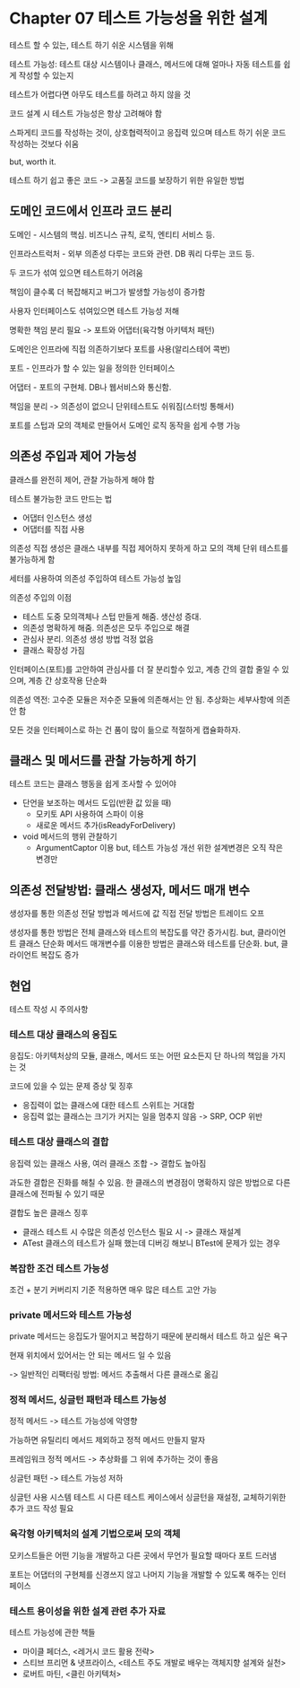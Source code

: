 # Chapter 07 테스트 가능성을 위한 설계

테스트 할 수 있는, 테스트 하기 쉬운 시스템을 위해

테스트 가능성: 테스트 대상 시스템이나 클래스, 메서드에 대해 얼마나 자동 테스트를 쉽게 작성할 수 있는지

테스트가 어렵다면 아무도 테스트를 하려고 하지 않을 것

코드 설계 시 테스트 가능성은 항상 고려해야 함

스파게티 코드를 작성하는 것이, 상호협력적이고 응집력 있으며 테스트 하기 쉬운 코드 작성하는 것보다 쉬움

but, worth it.

테스트 하기 쉽고 좋은 코드 -> 고품질 코드를 보장하기 위한 유일한 방법

## 도메인 코드에서 인프라 코드 분리

도메인 - 시스템의 핵심. 비즈니스 규칙, 로직, 엔티티 서비스 등.

인프라스트럭처 - 외부 의존성 다루는 코드와 관련. DB 쿼리 다루는 코드 등.

두 코드가 섞여 있으면 테스트하기 어려움

책임이 클수록 더 복잡해지고 버그가 발생할 가능성이 증가함

사용자 인터페이스도 섞여있으면 테스트 가능성 저해

명확한 책임 분리 필요 -> 포트와 어댑터(육각형 아키텍처 패턴)

도메인은 인프라에 직접 의존하기보다 포트를 사용(알리스테어 콕번)

포트 - 인프라가 할 수 있는 일을 정의한 인터페이스

어댑터 - 포트의 구현체. DB나 웹서비스와 통신함.

책임을 분리 -> 의존성이 없으니 단위테스트도 쉬워짐(스터빙 통해서)

포트를 스텁과 모의 객체로 만들어서 도메인 로직 동작을 쉽게 수행 가능

## 의존성 주입과 제어 가능성

클래스를 완전히 제어, 관찰 가능하게 해야 함

테스트 불가능한 코드 만드는 법

- 어댑터 인스턴스 생성
- 어댑터를 직접 사용

의존성 직접 생성은 클래스 내부를 직접 제어하지 못하게 하고 모의 객체 단위 테스트를 불가능하게 함

세터를 사용하여 의존성 주입하여 테스트 가능성 높임

의존성 주입의 이점

- 테스트 도중 모의객체나 스텁 만들게 해줌. 생산성 증대.
- 의존성 명확하게 해줌. 의존성은 모두 주입으로 해결
- 관심사 분리. 의존성 생성 방법 걱정 없음
- 클래스 확장성 가짐

인터페이스(포트)를 고안하여 관심사를 더 잘 분리할수 있고, 계층 간의 결합 줄일 수 있으며, 계층 간 상호작용 단순화

의존성 역전: 고수준 모듈은 저수준 모듈에 의존해서는 안 됨. 추상화는 세부사항에 의존 안 함

모든 것을 인터페이스로 하는 건 품이 많이 듦으로 적절하게 캡슐화하자.

## 클래스 및 메서드를 관찰 가능하게 하기

테스트 코드는 클래스 행동을 쉽게 조사할 수 있어야

- 단언을 보조하는 메서드 도입(반환 값 있을 때)
    - 모키토 API 사용하여 스파이 이용
    - 새로운 메서드 추가(isReadyForDelivery)
- void 메서드의 행위 관찰하기
    - ArgumentCaptor 이용
      but, 테스트 가능성 개선 위한 설계변경은 오직 작은 변경만

## 의존성 전달방법: 클래스 생성자, 메서드 매개 변수

생성자를 통한 의존성 전달 방법과 메서드에 값 직접 전달 방법은 트레이드 오프

생성자를 통한 방법은 전체 클래스와 테스트의 복잡도를 약간 증가시킴. but, 클라이언트 클래스 단순화
메서드 매개변수를 이용한 방법은 클래스와 테스트를 단순화. but, 클라이언트 복잡도 증가

## 현업

테스트 작성 시 주의사항

### 테스트 대상 클래스의 응집도

응집도: 아키텍처상의 모듈, 클래스, 메서드 또는 어떤 요소든지 단 하나의 책임을 가지는 것

코드에 있을 수 있는 문제 증상 및 징후

- 응집력이 없는 클래스에 대한 테스트 스위트는 거대함
- 응집력 없는 클래스는 크기가 커지는 일을 멈추지 않음 -> SRP, OCP 위반

### 테스트 대상 클래스의 결합

응집력 있는 클래스 사용, 여러 클래스 조합 -> 결합도 높아짐

과도한 결합은 진화를 해칠 수 있음. 한 클래스의 변경점이 명확하지 않은 방법으로 다른 클래스에 전파될 수 있기 때문

결합도 높은 클래스 징후

- 클래스 테스트 시 수많은 의존성 인스턴스 필요 시 -> 클래스 재설계
- ATest 클래스의 테스트가 실패 했는데 디버깅 해보니 BTest에 문제가 있는 경우

### 복잡한 조건 테스트 가능성

조건 + 분기 커버리지 기준 적용하면 매우 많은 테스트 고안 가능

### private 메서드와 테스트 가능성

private 메서드는 응집도가 떨어지고 복잡하기 때문에 분리해서 테스트 하고 싶은 욕구

현재 위치에서 있어서는 안 되는 메서드 일 수 있음

-> 일반적인 리팩터링 방법: 메서드 추출해서 다른 클래스로 옮김

### 정적 메서드, 싱글턴 패턴과 테스트 가능성

정적 메서드 -> 테스트 가능성에 악영향

가능하면 유틸리티 메서드 제외하고 정적 메서드 만들지 말자

프레임워크 정적 메서드 -> 추상화를 그 위에 추가하는 것이 좋음

싱글턴 패턴 -> 테스트 가능성 저하

싱글턴 사용 시스템 테스트 시 다른 테스트 케이스에서 싱글턴을 재설정, 교체하기위한 추가 코드 작성 필요

### 육각형 아키텍처의 설계 기법으로써 모의 객체

모키스트들은 어떤 기능을 개발하고 다른 곳에서 무언가 필요할 때마다 포트 드러냄

포트는 어댑터의 구현체를 신경쓰지 않고 나머지 기능을 개발할 수 있도록 해주는 인터페이스

### 테스트 용이성을 위한 설계 관련 추가 자료

테스트 가능성에 관한 책들

- 마이클 페더스, <레거시 코드 활용 전략>
- 스티브 프리먼 & 냇프라이스, <테스트 주도 개발로 배우는 객체지향 설계와 실천>
- 로버트 마틴, <클린 아키텍처>